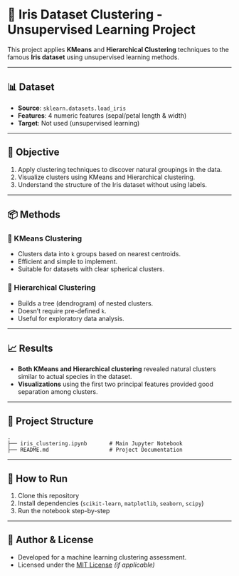 # 🌼 Iris Dataset Clustering - Unsupervised Learning Project

This project applies **KMeans** and **Hierarchical Clustering** techniques to the famous **Iris dataset** using unsupervised learning methods.

---

## 📊 Dataset

- **Source**: `sklearn.datasets.load_iris`
- **Features**: 4 numeric features (sepal/petal length & width)
- **Target**: Not used (unsupervised learning)

---

## 🧪 Objective

1. Apply clustering techniques to discover natural groupings in the data.
2. Visualize clusters using KMeans and Hierarchical clustering.
3. Understand the structure of the Iris dataset without using labels.

---

## 📦 Methods

### 🔹 KMeans Clustering
- Clusters data into `k` groups based on nearest centroids.
- Efficient and simple to implement.
- Suitable for datasets with clear spherical clusters.

### 🔹 Hierarchical Clustering
- Builds a tree (dendrogram) of nested clusters.
- Doesn’t require pre-defined `k`.
- Useful for exploratory data analysis.

---

## 📈 Results

- **Both KMeans and Hierarchical clustering** revealed natural clusters similar to actual species in the dataset.
- **Visualizations** using the first two principal features provided good separation among clusters.

---

## 📁 Project Structure

```
.
├── iris_clustering.ipynb       # Main Jupyter Notebook
├── README.md                   # Project Documentation
```

---

## 🚀 How to Run

1. Clone this repository
2. Install dependencies (`scikit-learn`, `matplotlib`, `seaborn`, `scipy`)
3. Run the notebook step-by-step

---

## 📝 Author & License

- Developed for a machine learning clustering assessment.
- Licensed under the [MIT License](LICENSE) *(if applicable)*
